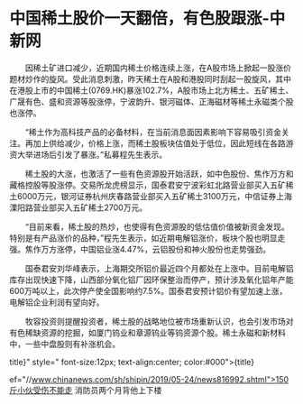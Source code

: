 # 中国稀土股价一天翻倍，有色股跟涨-中新网

　　因稀土矿进口减少，近期国内稀土价格连续上涨，在A股市场上掀起一股涨价题材炒作的旋风。受此消息刺激，昨天稀土在A股和港股同时刮起一股旋风，其中在港股上市的中国稀土(0769.HK)暴涨102.7%，A股市场上北方稀土、五矿稀土、广晟有色、盛和资源等股涨停，宁波韵升、银河磁体、正海磁材等稀土永磁类个股也涨停。

　　“稀土作为高科技产品的必备材料，在当前消息面因素影响下容易吸引资金关注。再加上供给减少，价格上涨，而稀土股板块估值处于低位，因此短线在各路游资大举进场后引发了暴涨。”私募程先生表示。

　　稀土股的大涨，也激活了一些有色资源股开始活跃，如中色股份、焦作万方和藏格控股等股涨停。交易所龙虎榜显示，国泰君安宁波彩虹北路营业部买入五矿稀土6000万元，银河证券杭州庆春路营业部买入五矿稀土3100万元，中信证券上海溧阳路营业部买入五矿稀土2700万元。

　　“目前来看，稀土股的热炒，也使得有色资源股的低估值价值被新资金发现。特别是有产品涨价的品种，”程先生表示，如近期电解铝涨价，板块个股也明显走强。焦作万方涨停，中国铝业涨4.47%，云铝股份和神火股份也走势强劲。

　　国泰君安刘华峰表示，上海期交所铝价最近四个月都处在上涨中。目前电解铝库存出现快速下降，山西部分氧化铝厂因环保整治而停产，预计涉及氧化铝年产能600万吨以上，此次停产使全国影响约7.5%。国泰君安预计铝价有望加速上涨，电解铝企业利润有望向好。

　　牧容投资则提醒投资者，稀土股的战略地位被市场重新认识，也会引发市场对有色稀缺资源的挖掘，如厦门钨业和章源钨业等钨资源个股。稀土永磁和新材料中，一些中盘股则有补涨机会。 

title}" style=" font-size:12px; text-align:center; color:#000">{title}

ef="//www.chinanews.com/sh/shipin/2019/05-24/news816992.shtml">150斤小伙受伤不能走 消防员两个月背他上下楼

